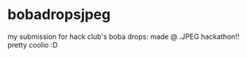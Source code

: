 # bobadropsjpeg
my submission for hack club's boba drops: made @ .JPEG hackathon!!
pretty coolio :D

